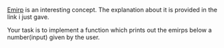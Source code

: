 [Emirp](http://mathworld.wolfram.com/Emirp.html) is an interesting concept. The explanation about it is provided in the link i just gave.

Your task is to implement a function which prints out the emirps below a number(input) given by the user.